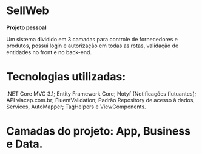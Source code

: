 # SellWeb

**Projeto pessoal**

Um sistema dividido em 3 camadas para controle de fornecedores e produtos, possui login e autorização em todas as rotas, validação de entidades no front e no back-end.

# Tecnologias utilizadas: 
.NET Core MVC 3.1; Entity Framework Core; Notyf (Notificações flutuantes); API viacep.com.br; FluentValidation; Padrão Repository de acesso à dados, Services, AutoMapper; TagHelpers e ViewComponents.

# Camadas do projeto: App, Business e Data.


